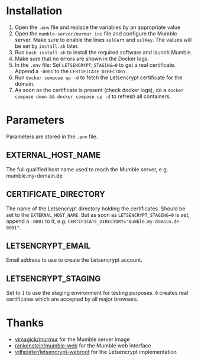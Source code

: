 # Installation
1. Open the `.env` file and replace the variables by an appropriate value
2. Open the `mumble-server/murmur.ini` file and configure the Mumble server. Make sure
to enable the lines `sslCert` and `sslKey`. The values will be set by `install.sh` later.
3. Run `bash install.sh` to install the required software and launch Mumble.
4. Make sure that no errors are shown in the Docker logs.
5. In the `.env` file: Set `LETSENCRYPT_STAGING=0` to get a real certificate. Append
a `-0001` to the `CERTIFICATE_DIRECTORY`.
6. Run `docker compose up -d` to fetch the Letsencrypt certificate for the domain.
7. As soon as the certificate is present (check docker logs), do a
   `docker compose down && docker compose up -d` to refresh all containers.

# Parameters
Parameters are stored in the `.env` file.

## EXTERNAL_HOST_NAME
The full qualified host name used to reach the Mumble server, e.g. mumble.my-domain.de

## CERTIFICATE_DIRECTORY
The name of the Letsencrypt directory holding the certificates. Should be set to the
`EXTERNAL_HOST_NAME`. But as soon as `LETSENCRYPT_STAGING=0` is set, append a `-0001`
to it, e.g. `CERTIFICATE_DIRECTORY="mumble.my-domain.de-0001"`.

## LETSENCRYPT_EMAIL
Email address to use to create the Letsencrypt account.

## LETSENCRYPT_STAGING
Set to `1` to use the staging environment for testing purposes. `0` creates real
certificates which are accepted by all major browsers.

# Thanks
* [vimagick/murmur](https://github.com/vimagick/dockerfiles) for the Mumble server image
* [rankenstein/mumble-web](https://github.com/rankenstein/mumble-web) for the Mumble web interface
* [vdhpieter/letsencrypt-webroot](https://github.com/vdhpieter/docker-letsencrypt-webroot) for the Letsencrypt implementation
